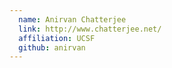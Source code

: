```yaml
---
  name: Anirvan Chatterjee 
  link: http://www.chatterjee.net/
  affiliation: UCSF
  github: anirvan 
---
```

